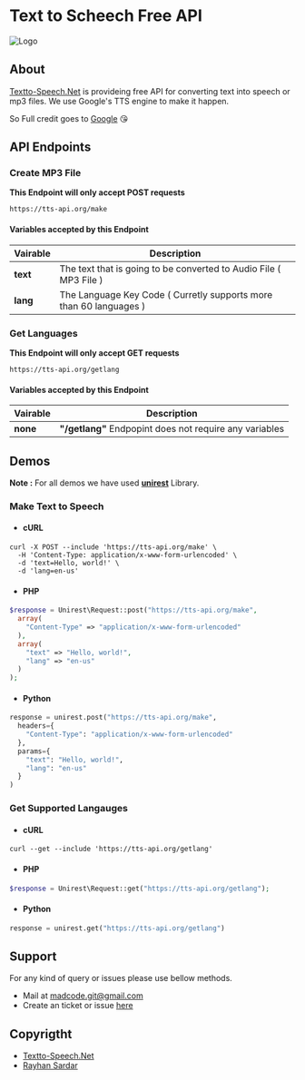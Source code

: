 # Text to Scheech Free API
![Logo](https://i.imgur.com/ZJ6o6r2.png)

## About
[Textto-Speech.Net](https://www.textto-speech.net) is provideing free API for converting text into speech or mp3 files. We use Google's TTS engine to make it happen.

So Full credit goes to [Google](https://www.google.com/) 😘

## API Endpoints

### Create MP3 File
__This Endpoint will only accept POST requests__
```
https://tts-api.org/make
```

#### Variables accepted by this Endpoint
Vairable | Description
--- | ---
__text__ | The text that is going to be converted to Audio File ( MP3 File )
__lang__ | The Language Key Code ( Curretly supports more than 60 languages )

### Get Languages
__This Endpoint will only accept GET requests__
```
https://tts-api.org/getlang
```

#### Variables accepted by this Endpoint
Vairable | Description
--- | ---
__none__ | __"/getlang"__ Endpopint does not require any variables

## Demos 

__Note :__ For all demos we have used __[unirest](http://unirest.io/)__ Library.

### Make Text to Speech

* #### cURL
```curl
curl -X POST --include 'https://tts-api.org/make' \
  -H 'Content-Type: application/x-www-form-urlencoded' \
  -d 'text=Hello, world!' \
  -d 'lang=en-us'
```

* #### PHP
```php
$response = Unirest\Request::post("https://tts-api.org/make",
  array(
    "Content-Type" => "application/x-www-form-urlencoded"
  ),
  array(
    "text" => "Hello, world!",
    "lang" => "en-us"
  )
);
```

* #### Python
```python
response = unirest.post("https://tts-api.org/make",
  headers={
    "Content-Type": "application/x-www-form-urlencoded"
  },
  params={
    "text": "Hello, world!",
    "lang": "en-us"
  }
)
```

### Get Supported Langauges

* #### cURL
```curl
curl --get --include 'https://tts-api.org/getlang'
```

* #### PHP
```php
$response = Unirest\Request::get("https://tts-api.org/getlang");
```

* #### Python
```python
response = unirest.get("https://tts-api.org/getlang")
```
## Support
For any kind of query or issues please use bellow methods.
* Mail at [madcode.git@gmail.com](mailto:madcode.git@gmail.com)
* Create an ticket or issue [here](https://github.com/madcode-git/tts-api/issues)

## Copyrigtht
* [Textto-Speech.Net](https://www.textto-speech.net)
* [Rayhan Sardar](https://github.com/madcode-git)
